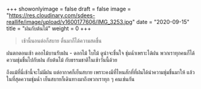 +++
showonlyimage = false
draft = false
image = "https://res.cloudinary.com/sdees-reallife/image/upload/v1600177606/IMG_3253.jpg"
date = "2020-09-15"
title = "ฝนกับต้นไม้"
weight = 0
+++
> เช้านี้นอนต่อก็สบาย ตื่นมาก็ได้ความสดชื่น

ฝนตกตอนเช้า ดอกไม้บานรับฝน - ดอกไม้ ใบไม้ ดูน่าจะชื่นใจ ชุ่มฉ่ำเพราะได้ฝน พวกเราทุกคนก็ได้ความชุ่มชื่นไปกับฝน กับต้นไม้ กับธรรมชาติในเช้าวันนี้ด้วย

ถึงแม้ที่นี่เช้านี้จะไม่มีฝน แต่อากาศก็เย็นสบาย เพราะคงมีที่ไหนสักที่ที่ฝนได้นำความชุ่มชื่นมาให้ แล้วในที่สุดความชุ่มฉ่ำ เย็นสบายก็เดินทางมาถึงพวกเราทุก ๆ คนเช่นกัน
